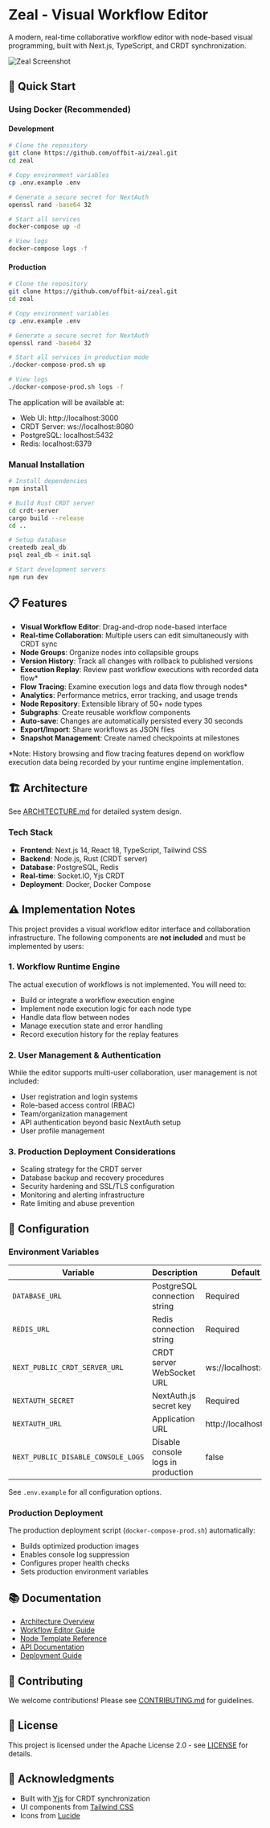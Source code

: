 # Zeal - Visual Workflow Editor

A modern, real-time collaborative workflow editor with node-based visual programming, built with Next.js, TypeScript, and CRDT synchronization.

![Zeal Screenshot](zeal-screenshot.png)

## 🚀 Quick Start

### Using Docker (Recommended)

#### Development

```bash
# Clone the repository
git clone https://github.com/offbit-ai/zeal.git
cd zeal

# Copy environment variables
cp .env.example .env

# Generate a secure secret for NextAuth
openssl rand -base64 32

# Start all services
docker-compose up -d

# View logs
docker-compose logs -f
```

#### Production

```bash
# Clone the repository
git clone https://github.com/offbit-ai/zeal.git
cd zeal

# Copy environment variables
cp .env.example .env

# Generate a secure secret for NextAuth
openssl rand -base64 32

# Start all services in production mode
./docker-compose-prod.sh up

# View logs
./docker-compose-prod.sh logs -f
```

The application will be available at:
- Web UI: http://localhost:3000
- CRDT Server: ws://localhost:8080
- PostgreSQL: localhost:5432
- Redis: localhost:6379

### Manual Installation

```bash
# Install dependencies
npm install

# Build Rust CRDT server
cd crdt-server
cargo build --release
cd ..

# Setup database
createdb zeal_db
psql zeal_db < init.sql

# Start development servers
npm run dev
```

## 📋 Features

- **Visual Workflow Editor**: Drag-and-drop node-based interface
- **Real-time Collaboration**: Multiple users can edit simultaneously with CRDT sync
- **Node Groups**: Organize nodes into collapsible groups
- **Version History**: Track all changes with rollback to published versions
- **Execution Replay**: Review past workflow executions with recorded data flow*
- **Flow Tracing**: Examine execution logs and data flow through nodes*
- **Analytics**: Performance metrics, error tracking, and usage trends
- **Node Repository**: Extensible library of 50+ node types
- **Subgraphs**: Create reusable workflow components
- **Auto-save**: Changes are automatically persisted every 30 seconds
- **Export/Import**: Share workflows as JSON files
- **Snapshot Management**: Create named checkpoints at milestones

*Note: History browsing and flow tracing features depend on workflow execution data being recorded by your runtime engine implementation.

## 🏗️ Architecture

See [ARCHITECTURE.md](docs/ARCHITECTURE.md) for detailed system design.

### Tech Stack

- **Frontend**: Next.js 14, React 18, TypeScript, Tailwind CSS
- **Backend**: Node.js, Rust (CRDT server)
- **Database**: PostgreSQL, Redis
- **Real-time**: Socket.IO, Yjs CRDT
- **Deployment**: Docker, Docker Compose

## ⚠️ Implementation Notes

This project provides a visual workflow editor interface and collaboration infrastructure. The following components are **not included** and must be implemented by users:

### 1. **Workflow Runtime Engine**
The actual execution of workflows is not implemented. You will need to:
- Build or integrate a workflow execution engine
- Implement node execution logic for each node type
- Handle data flow between nodes
- Manage execution state and error handling
- Record execution history for the replay features

### 2. **User Management & Authentication**
While the editor supports multi-user collaboration, user management is not included:
- User registration and login systems
- Role-based access control (RBAC)
- Team/organization management
- API authentication beyond basic NextAuth setup
- User profile management

### 3. **Production Deployment Considerations**
- Scaling strategy for the CRDT server
- Database backup and recovery procedures
- Security hardening and SSL/TLS configuration
- Monitoring and alerting infrastructure
- Rate limiting and abuse prevention

## 🔧 Configuration

### Environment Variables

| Variable | Description | Default |
|----------|-------------|---------|
| `DATABASE_URL` | PostgreSQL connection string | Required |
| `REDIS_URL` | Redis connection string | Required |
| `NEXT_PUBLIC_CRDT_SERVER_URL` | CRDT server WebSocket URL | ws://localhost:8080 |
| `NEXTAUTH_SECRET` | NextAuth.js secret key | Required |
| `NEXTAUTH_URL` | Application URL | http://localhost:3000 |
| `NEXT_PUBLIC_DISABLE_CONSOLE_LOGS` | Disable console logs in production | false |

See `.env.example` for all configuration options.

### Production Deployment

The production deployment script (`docker-compose-prod.sh`) automatically:
- Builds optimized production images
- Enables console log suppression
- Configures proper health checks
- Sets production environment variables

## 📚 Documentation

- [Architecture Overview](docs/ARCHITECTURE.md)
- [Workflow Editor Guide](docs/WORKFLOW_EDITOR.md)
- [Node Template Reference](docs/NODE_TEMPLATES_REFERENCE.md)
- [API Documentation](docs/API.md)
- [Deployment Guide](docs/DEPLOYMENT.md)

## 🤝 Contributing

We welcome contributions! Please see [CONTRIBUTING.md](CONTRIBUTING.md) for guidelines.

## 📄 License

This project is licensed under the Apache License 2.0 - see [LICENSE](LICENSE) for details.

## 🙏 Acknowledgments

- Built with [Yjs](https://yjs.dev/) for CRDT synchronization
- UI components from [Tailwind CSS](https://tailwindcss.com/)
- Icons from [Lucide](https://lucide.dev/)
